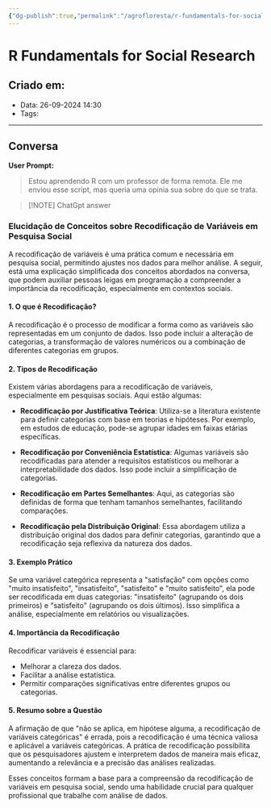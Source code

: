 ```yaml
---
{"dg-publish":true,"permalink":"/agrofloresta/r-fundamentals-for-social-research/","dgHomeLink":true,"dgShowLocalGraph":true,"dgShowFileTree":true,"noteIcon":""}
---
```


# R Fundamentals for Social Research

## Criado em:
- Data: 26-09-2024 14:30
- Tags: 

---
## Conversa

**User Prompt:**
>Estou aprendendo R com um professor de forma remota. Ele me enviou esse script, mas queria uma opinia sua sobre do que se trata.

> [!NOTE] ChatGpt answer
> 

### Elucidação de Conceitos sobre Recodificação de Variáveis em Pesquisa Social

A recodificação de variáveis é uma prática comum e necessária em pesquisa social, permitindo ajustes nos dados para melhor análise. A seguir, está uma explicação simplificada dos conceitos abordados na conversa, que podem auxiliar pessoas leigas em programação a compreender a importância da recodificação, especialmente em contextos sociais.

#### 1. O que é Recodificação?
A recodificação é o processo de modificar a forma como as variáveis são representadas em um conjunto de dados. Isso pode incluir a alteração de categorias, a transformação de valores numéricos ou a combinação de diferentes categorias em grupos.

#### 2. Tipos de Recodificação
Existem várias abordagens para a recodificação de variáveis, especialmente em pesquisas sociais. Aqui estão algumas:

- **Recodificação por Justificativa Teórica**: Utiliza-se a literatura existente para definir categorias com base em teorias e hipóteses. Por exemplo, em estudos de educação, pode-se agrupar idades em faixas etárias específicas.

- **Recodificação por Conveniência Estatística**: Algumas variáveis são recodificadas para atender a requisitos estatísticos ou melhorar a interpretabilidade dos dados. Isso pode incluir a simplificação de categorias.

- **Recodificação em Partes Semelhantes**: Aqui, as categorias são definidas de forma que tenham tamanhos semelhantes, facilitando comparações.

- **Recodificação pela Distribuição Original**: Essa abordagem utiliza a distribuição original dos dados para definir categorias, garantindo que a recodificação seja reflexiva da natureza dos dados.

#### 3. Exemplo Prático
Se uma variável categórica representa a "satisfação" com opções como "muito insatisfeito", "insatisfeito", "satisfeito" e "muito satisfeito", ela pode ser recodificada em duas categorias: "insatisfeito" (agrupando os dois primeiros) e "satisfeito" (agrupando os dois últimos). Isso simplifica a análise, especialmente em relatórios ou visualizações.

#### 4. Importância da Recodificação
Recodificar variáveis é essencial para:
- Melhorar a clareza dos dados.
- Facilitar a análise estatística.
- Permitir comparações significativas entre diferentes grupos ou categorias.

#### 5. Resumo sobre a Questão
A afirmação de que "não se aplica, em hipótese alguma, a recodificação de variáveis categóricas" é errada, pois a recodificação é uma técnica valiosa e aplicável a variáveis categóricas. A prática de recodificação possibilita que os pesquisadores ajustem e interpretem dados de maneira mais eficaz, aumentando a relevância e a precisão das análises realizadas.

Esses conceitos formam a base para a compreensão da recodificação de variáveis em pesquisa social, sendo uma habilidade crucial para qualquer profissional que trabalhe com análise de dados.